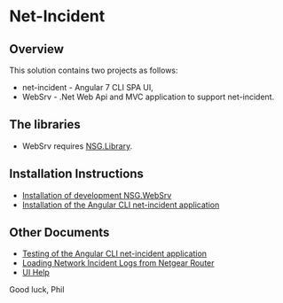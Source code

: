 # Net-Incident
## Overview
This solution contains two projects as follows:
- net-incident - Angular 7 CLI SPA UI,
- WebSrv - .Net Web Api and MVC application to support net-incident.

## The libraries
- WebSrv requires [NSG.Library](https://github.com/PHuhn/NSG.Library/wiki/NSG.Library).

## Installation Instructions ##
* [Installation of development NSG.WebSrv](https://github.com/PHuhn/net-incident/wiki/Installation-of-NSG.WebSrv-(Web-API))
* [Installation of the Angular CLI net-incident application](https://github.com/PHuhn/net-incident/wiki/Installation-of-Angular-net-incident)

## Other Documents ##
* [Testing of the Angular CLI net-incident application](https://github.com/PHuhn/net-incident/wiki/Testing-Angular-net-incident-application)
* [Loading Network Incident Logs from Netgear Router](https://github.com/PHuhn/net-incident/wiki/Loading-Network-Incident-Logs)
* [UI Help](https://github.com/PHuhn/net-incident/wiki/UI-Help)

Good luck, Phil
